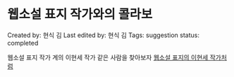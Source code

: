 # 웹소설 표지 작가와의 콜라보

Created by: 현식 김
Last edited by: 현식 김
Tags: suggestion
status: completed

웹소설 표지 작가 계의 이현세 작가 같은 사람을 찾아보자 [웹소설 표지의 이현세 작가처럼](20230428%20ce12869c2ae54a75b2c38d55e76c7f32.md)